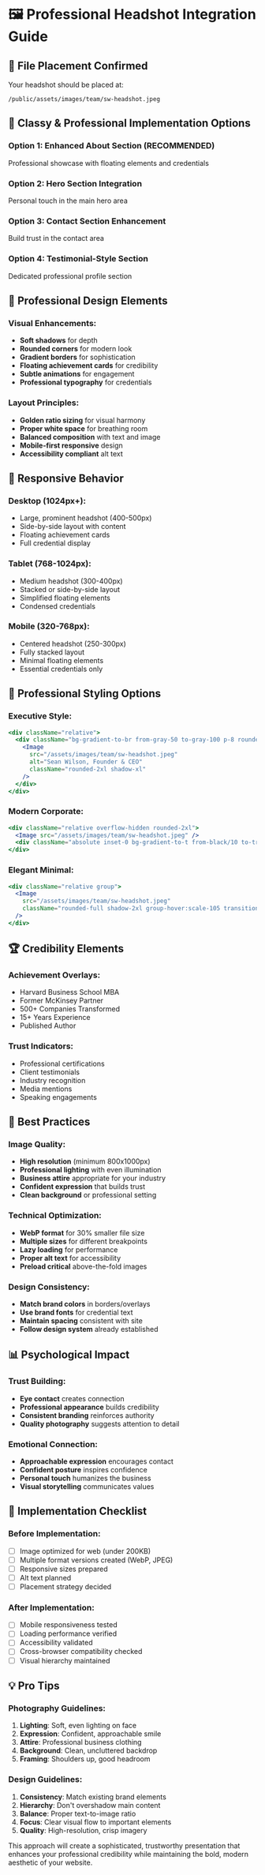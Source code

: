 # 🖼️ **Professional Headshot Integration Guide**

## 📁 **File Placement Confirmed**
Your headshot should be placed at:
```
/public/assets/images/team/sw-headshot.jpeg
```

## 🎨 **Classy & Professional Implementation Options**

### **Option 1: Enhanced About Section (RECOMMENDED)**
Professional showcase with floating elements and credentials

### **Option 2: Hero Section Integration**
Personal touch in the main hero area

### **Option 3: Contact Section Enhancement**
Build trust in the contact area

### **Option 4: Testimonial-Style Section**
Dedicated professional profile section

## 🌟 **Professional Design Elements**

### **Visual Enhancements:**
- **Soft shadows** for depth
- **Rounded corners** for modern look
- **Gradient borders** for sophistication
- **Floating achievement cards** for credibility
- **Subtle animations** for engagement
- **Professional typography** for credentials

### **Layout Principles:**
- **Golden ratio sizing** for visual harmony
- **Proper white space** for breathing room
- **Balanced composition** with text and image
- **Mobile-first responsive** design
- **Accessibility compliant** alt text

## 📱 **Responsive Behavior**

### **Desktop (1024px+):**
- Large, prominent headshot (400-500px)
- Side-by-side layout with content
- Floating achievement cards
- Full credential display

### **Tablet (768-1024px):**
- Medium headshot (300-400px)
- Stacked or side-by-side layout
- Simplified floating elements
- Condensed credentials

### **Mobile (320-768px):**
- Centered headshot (250-300px)
- Fully stacked layout
- Minimal floating elements
- Essential credentials only

## 💼 **Professional Styling Options**

### **Executive Style:**
```jsx
<div className="relative">
  <div className="bg-gradient-to-br from-gray-50 to-gray-100 p-8 rounded-3xl">
    <Image
      src="/assets/images/team/sw-headshot.jpeg"
      alt="Sean Wilson, Founder & CEO"
      className="rounded-2xl shadow-xl"
    />
  </div>
</div>
```

### **Modern Corporate:**
```jsx
<div className="relative overflow-hidden rounded-2xl">
  <Image src="/assets/images/team/sw-headshot.jpeg" />
  <div className="absolute inset-0 bg-gradient-to-t from-black/10 to-transparent" />
</div>
```

### **Elegant Minimal:**
```jsx
<div className="relative group">
  <Image 
    src="/assets/images/team/sw-headshot.jpeg"
    className="rounded-full shadow-2xl group-hover:scale-105 transition-transform duration-500"
  />
</div>
```

## 🏆 **Credibility Elements**

### **Achievement Overlays:**
- Harvard Business School MBA
- Former McKinsey Partner
- 500+ Companies Transformed
- 15+ Years Experience
- Published Author

### **Trust Indicators:**
- Professional certifications
- Client testimonials
- Industry recognition
- Media mentions
- Speaking engagements

## 🎯 **Best Practices**

### **Image Quality:**
- **High resolution** (minimum 800x1000px)
- **Professional lighting** with even illumination
- **Business attire** appropriate for your industry
- **Confident expression** that builds trust
- **Clean background** or professional setting

### **Technical Optimization:**
- **WebP format** for 30% smaller file size
- **Multiple sizes** for different breakpoints
- **Lazy loading** for performance
- **Proper alt text** for accessibility
- **Preload critical** above-the-fold images

### **Design Consistency:**
- **Match brand colors** in borders/overlays
- **Use brand fonts** for credential text
- **Maintain spacing** consistent with site
- **Follow design system** already established

## 📊 **Psychological Impact**

### **Trust Building:**
- **Eye contact** creates connection
- **Professional appearance** builds credibility
- **Consistent branding** reinforces authority
- **Quality photography** suggests attention to detail

### **Emotional Connection:**
- **Approachable expression** encourages contact
- **Confident posture** inspires confidence
- **Personal touch** humanizes the business
- **Visual storytelling** communicates values

## 🔧 **Implementation Checklist**

### **Before Implementation:**
- [ ] Image optimized for web (under 200KB)
- [ ] Multiple format versions created (WebP, JPEG)
- [ ] Responsive sizes prepared
- [ ] Alt text planned
- [ ] Placement strategy decided

### **After Implementation:**
- [ ] Mobile responsiveness tested
- [ ] Loading performance verified
- [ ] Accessibility validated
- [ ] Cross-browser compatibility checked
- [ ] Visual hierarchy maintained

## 💡 **Pro Tips**

### **Photography Guidelines:**
1. **Lighting**: Soft, even lighting on face
2. **Expression**: Confident, approachable smile
3. **Attire**: Professional business clothing
4. **Background**: Clean, uncluttered backdrop
5. **Framing**: Shoulders up, good headroom

### **Design Guidelines:**
1. **Consistency**: Match existing brand elements
2. **Hierarchy**: Don't overshadow main content
3. **Balance**: Proper text-to-image ratio
4. **Focus**: Clear visual flow to important elements
5. **Quality**: High-resolution, crisp imagery

This approach will create a sophisticated, trustworthy presentation that enhances your professional credibility while maintaining the bold, modern aesthetic of your website.
